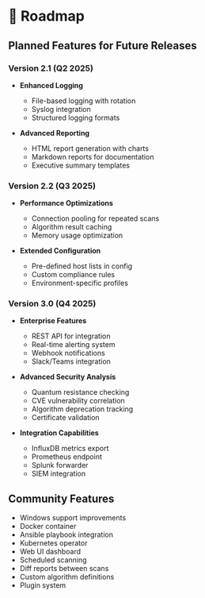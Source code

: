 # 🚧 Roadmap

## Planned Features for Future Releases

### Version 2.1 (Q2 2025)
- **Enhanced Logging**
  - File-based logging with rotation
  - Syslog integration
  - Structured logging formats

- **Advanced Reporting**
  - HTML report generation with charts
  - Markdown reports for documentation
  - Executive summary templates

### Version 2.2 (Q3 2025)
- **Performance Optimizations**
  - Connection pooling for repeated scans
  - Algorithm result caching
  - Memory usage optimization

- **Extended Configuration**
  - Pre-defined host lists in config
  - Custom compliance rules
  - Environment-specific profiles

### Version 3.0 (Q4 2025)
- **Enterprise Features**
  - REST API for integration
  - Real-time alerting system
  - Webhook notifications
  - Slack/Teams integration

- **Advanced Security Analysis**
  - Quantum resistance checking
  - CVE vulnerability correlation
  - Algorithm deprecation tracking
  - Certificate validation

- **Integration Capabilities**
  - InfluxDB metrics export
  - Prometheus endpoint
  - Splunk forwarder
  - SIEM integration

## Community Features
- Windows support improvements
- Docker container
- Ansible playbook integration
- Kubernetes operator
- Web UI dashboard
- Scheduled scanning
- Diff reports between scans
- Custom algorithm definitions
- Plugin system
